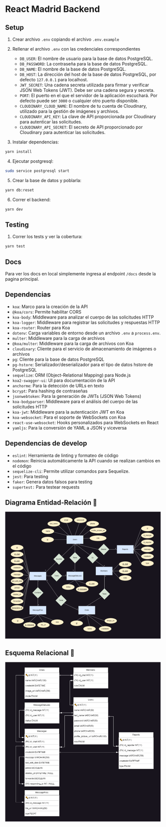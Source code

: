 # React Madrid Backend

## Setup

1. Crear archivo `.env` copiando el archivo `.env.example`
2. Rellenar el archivo `.env` con las credenciales correspondientes

    - `DB_USER`: El nombre de usuario para la base de datos PostgreSQL.
    - `DB_PASSWORD`: La contraseña para la base de datos PostgreSQL.
    - `DB_NAME`: El nombre de la base de datos PostgreSQL.
    - `DB_HOST`: La dirección del host de la base de datos PostgreSQL, por defecto `127.0.0.1` para localhost.
    - `JWT_SECRET`: Una cadena secreta utilizada para firmar y verificar JSON Web Tokens (JWT). Debe ser una cadena segura y secreta.
    - `PORT`: El puerto en el que el servidor de la aplicación escuchará. Por defecto puede ser `3000` o cualquier otro puerto disponible.
    - `CLOUDINARY_CLOUD_NAME`: El nombre de tu cuenta de Cloudinary, utilizado para la gestión de imágenes y archivos.
    - `CLOUDINARY_API_KEY`: La clave de API proporcionada por Cloudinary para autenticar las solicitudes.
    - `CLOUDINARY_API_SECRET`: El secreto de API proporcionado por Cloudinary para autenticar las solicitudes.

3. Instalar dependencias:

```bash
yarn install
```

4. Ejecutar postgresql:

```bash
sudo service postgresql start
```

5. Crear la base de datos y poblarla:

```bash
yarn db:reset
```

6. Correr el backend:

```bash
yarn dev
```

## Testing

1. Correr los tests y ver la cobertura:

```bash
yarn test
```

## Docs

Para ver los docs en local simplemente ingresa al endpoint `/docs` desde la pagina principal.

## Dependencias

- `koa`: Marco para la creación de la API
- `@koa/cors`: Permite habilitar CORS
- `koa-body`: Middleware para analizar el cuerpo de las solicitudes HTTP
- `koa-logger`: Middleware para registrar las solicitudes y respuestas HTTP
- `koa-router`: Router para Koa
- `dotenv`: Carga variables de entorno desde un archivo `.env` a `process.env`.
- `multer`: Middleware para la carga de archivos
- `@koa/multer`: Middleware para la carga de archivos con Koa
- `cloudinary`: Cliente para el servicio de almacenamiento de imágenes o archivos
- `pg`: Cliente para la base de datos PostgreSQL
- `pg-hstore`: Serializador/deserializador para el tipo de datos hstore de PostgreSQL
- `sequelize`: ORM (Object-Relational Mapping) para Node.js
- `koa2-swagger-ui`: UI para documentación de la API
- `anchorme`: Para la detección de URLs en texto
- `bcrypt`: Para hashing de contraseñas
- `jsonwebtoken`: Para la generación de JWTs (JSON Web Tokens)
- `koa-bodyparser`: Middleware para el análisis del cuerpo de las solicitudes HTTP
- `koa-jwt`: Middleware para la autenticación JWT en Koa
- `koa-websocket`: Para el soporte de WebSockets con Koa
- `react-use-websocket`: Hooks personalizados para WebSockets en React
- `yamljs`: Para la conversión de YAML a JSON y viceversa

## Dependencias de develop

- `eslint`: Herramienta de linting y formateo de código
- `nodemon`: Reinicia automáticamente la API cuando se realizan cambios en el código
- `sequelize-cli`: Permite utilizar comandos para Sequelize.
- `jest`: Para testing
- `faker`: Genera datos falsos para testing
- `supertest:` Para testear requests

## Diagrama Entidad-Relación :scroll:
![ER-Model](assets/ER-Model.png)

## Esquema Relacional :scroll:
![ER-Model](assets/RelationalSchema.png)